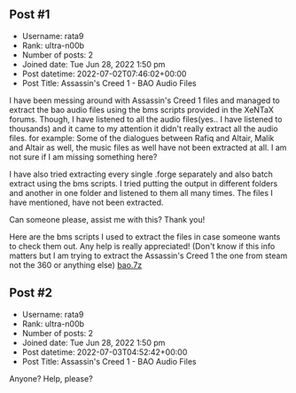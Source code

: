 ## Post #1
- Username: rata9
- Rank: ultra-n00b
- Number of posts: 2
- Joined date: Tue Jun 28, 2022 1:50 pm
- Post datetime: 2022-07-02T07:46:02+00:00
- Post Title: Assassin's Creed 1 - BAO Audio Files

I have been messing around with Assassin's Creed 1 files and managed to extract the bao audio files using the bms scripts provided in the XeNTaX forums.
Though, I have listened to all the audio files(yes.. I have listened to thousands) and it came to my attention it didn't really extract all the audio files. for example: 
Some of the dialogues between Rafiq and Altair, Malik and Altair as well, the music files as well have not been extracted at all. I am not sure if I am missing something here? 

I have also tried extracting every single .forge separately and also batch extract using the bms scripts. I tried putting the output in different folders and another in one folder and listened to them all many times. The files I have mentioned, have not been extracted.

Can someone please, assist me with this? Thank you!

Here are the bms scripts I used to extract the files in case someone wants to check them out. Any help is really appreciated!
(Don't know if this info matters but I am trying to extract the Assassin's Creed 1 the one from steam not the 360 or anything else)
[bao.7z](https://xentaxbackup.github.io/file/22444_bao.7z)
## Post #2
- Username: rata9
- Rank: ultra-n00b
- Number of posts: 2
- Joined date: Tue Jun 28, 2022 1:50 pm
- Post datetime: 2022-07-03T04:52:42+00:00
- Post Title: Assassin's Creed 1 - BAO Audio Files

Anyone? Help, please?
